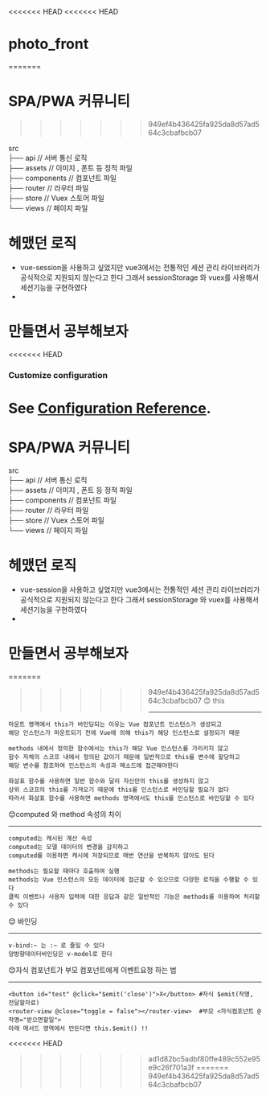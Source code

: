 <<<<<<< HEAD
<<<<<<< HEAD
# photo_front
=======
# SPA/PWA 커뮤니티
>>>>>>> 949ef4b436425fa925da8d57ad564c3cbafbcb07

src<br>
├── api          // 서버 통신 로직<br>
├── assets      // 이미지 , 폰트 등 정적 파일<br>
├── components // 컴포넌트 파일<br>
├── router    // 라우터 파일<br>
├── store    // Vuex 스토어 파일<br>
└── views   // 페이지 파일<br>

# 헤맸던 로직

  - vue-session을 사용하고 싶었지만 vue3에서는 전통적인 세션 관리 라이브러리가 공식적으로 지원되지 않는다고 한다 그래서 sessionStorage 와 vuex를 사용해서 세션기능을 구현하였다
  - 

# 만들면서 공부해보자

<<<<<<< HEAD
### Customize configuration
See [Configuration Reference](https://cli.vuejs.org/config/).
=======
# SPA/PWA 커뮤니티

src<br>
├── api          // 서버 통신 로직<br>
├── assets      // 이미지 , 폰트 등 정적 파일<br>
├── components // 컴포넌트 파일<br>
├── router    // 라우터 파일<br>
├── store    // Vuex 스토어 파일<br>
└── views   // 페이지 파일<br>

# 헤맸던 로직

  - vue-session을 사용하고 싶었지만 vue3에서는 전통적인 세션 관리 라이브러리가 공식적으로 지원되지 않는다고 한다 그래서 sessionStorage 와 vuex를 사용해서 세션기능을 구현하였다
  - 

# 만들면서 공부해보자

=======
>>>>>>> 949ef4b436425fa925da8d57ad564c3cbafbcb07
😊 this <hr>

    마운트 영역에서 this가 바인딩되는 이유는 Vue 컴포넌트 인스턴스가 생성되고 
    해당 인스턴스가 마운트되기 전에 Vue에 의해 this가 해당 인스턴스로 설정되기 때문
    
    methods 내에서 정의한 함수에서는 this가 해당 Vue 인스턴스를 가리키지 않고
    함수 자체의 스코프 내에서 정의된 값이기 때문에 일반적으로 this를 변수에 할당하고
    해당 변수를 참조하여 인스턴스의 속성과 메소드에 접근해야한다
    
    화살표 함수를 사용하면 일반 함수와 달리 자신만의 this를 생성하지 않고
    상위 스코프의 this를 가져오기 때문에 this를 인스턴스로 바인딩할 필요가 없다
    따라서 화살표 함수를 사용하면 methods 영역에서도 this를 인스턴스로 바인딩할 수 있다

😊computed 와 method 속성의 차이 <hr>

    computed는 캐시된 계산 속성
    computed는 모델 데이터의 변경을 감지하고
    computed를 이용하면 캐시에 저장되므로 매번 연산을 반복하지 않아도 된다

    methods는 필요할 때마다 호출하여 실행
    methods는 Vue 인스턴스의 모든 데이터에 접근할 수 있으므로 다양한 로직을 수행할 수 있다
    클릭 이벤트나 사용자 입력에 대한 응답과 같은 일반적인 기능은 methods를 이용하여 처리할 수 있다

😊 바인딩 <hr>

    v-bind:~ 는 :~ 로 줄일 수 있다
    양방향데이터바인딩은 v-model로 한다

😊자식 컴포넌트가 부모 컴포넌트에게 이벤트요청 하는 법 <hr>

    <button id="test" @click="$emit('close')">X</button> #자식 $emit(작명, 전달할자료)
    <router-view @close="toggle = false"></router-view>  #부모 <자식컴포넌트 @작명="받으면할일">
    아래 메서드 영역에서 만든다면 this.$emit() !!
<<<<<<< HEAD

>>>>>>> ad1d82bc5adbf80ffe489c552e95e9c26f701a3f
=======
>>>>>>> 949ef4b436425fa925da8d57ad564c3cbafbcb07
